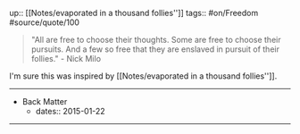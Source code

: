 up:: [[Notes/evaporated in a thousand follies'']]
tags:: #on/Freedom #source/quote/100 

> "All are free to choose their thoughts. Some are free to choose their pursuits. And a few so free that they are enslaved in pursuit of their follies." - Nick Milo

I'm sure this was inspired by [[Notes/evaporated in a thousand follies'']].

---

- Back Matter
	- dates:: 2015-01-22

---